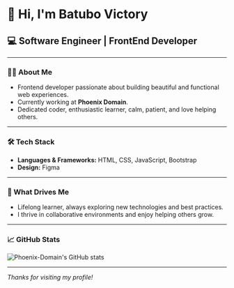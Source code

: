 # 👋 Hi, I'm Batubo Victory

## 💻 Software Engineer | FrontEnd Developer

---

### 🧑‍💻 About Me

- Frontend developer passionate about building beautiful and functional web experiences.
- Currently working at **Phoenix Domain**.
- Dedicated coder, enthusiastic learner, calm, patient, and love helping others.

---

### 🛠️ Tech Stack

- **Languages & Frameworks:** HTML, CSS, JavaScript, Bootstrap
- **Design:** Figma

---

### 🚀 What Drives Me

- Lifelong learner, always exploring new technologies and best practices.
- I thrive in collaborative environments and enjoy helping others grow.

---


### 📈 GitHub Stats

![Phoenix-Domain's GitHub stats](https://github-readme-stats.vercel.app/api?username=Phoenix-Domain&show_icons=true&theme=radical)


---

_Thanks for visiting my profile!_

